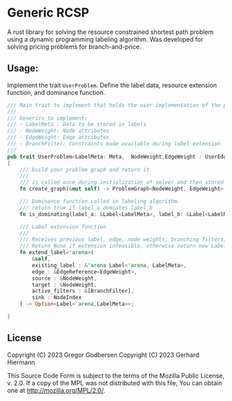 # Generic RCSP
A rust library for solving the resource constrained shortest path problem using a dynamic programming labeling algorithm.
Was developed for solving pricing problems for branch-and-price.

## Usage:

Implement the trait ``UserProblem``. Define the label data, resource extension function, and dominance function.

```rust
/// Main trait to implement that holds the user implementation of the problem.
///
/// Generics to implement:
/// - LabelMeta : Data to be stored in labels
/// - NodeWeight: Node attributes
/// - EdgeWeight: Edge attributes
/// - BranchFilter: Constraints made available during label extension
///
pub trait UserProblem<LabelMeta: Meta,  NodeWeight,EdgeWeight : UserEdgeWeight, BranchFilter>
{
    /// build your problem graph and return it
    ///
    /// is called once during initialization of solver and then stored
    fn create_graph(&mut self) -> ProblemGraph<NodeWeight, EdgeWeight>;

    /// Dominance function called in labeling algorithm.
    /// return true if label_a domiates label_b
    fn is_dominating(label_a: &Label<LabelMeta>, label_b: &Label<LabelMeta>, active_filters : &[BranchFilter]) -> bool;

    /// Label extension function
    ///
    /// Receives previous label, edge, node weights, branching filters, and reference to the sink node
    /// Return None if extension infeasible, otherwise return new Label.
    fn extend_label<'arena>(
        &self,
        existing_label : &'arena Label<'arena, LabelMeta>,
        edge : &EdgeReference<EdgeWeight>,
        source : &NodeWeight,
        target : &NodeWeight,
        active_filters : &[BranchFilter],
        sink : NodeIndex
    ) -> Option<Label<'arena,LabelMeta>>;

}
```

## License 
Copyright (C) 2023 Gregor Godbersen
Copyright (C) 2023 Gerhard Hiermann

This Source Code Form is subject to the terms of the Mozilla Public License, v. 2.0. If a copy of the MPL was not distributed with this file, You can obtain one at http://mozilla.org/MPL/2.0/.
